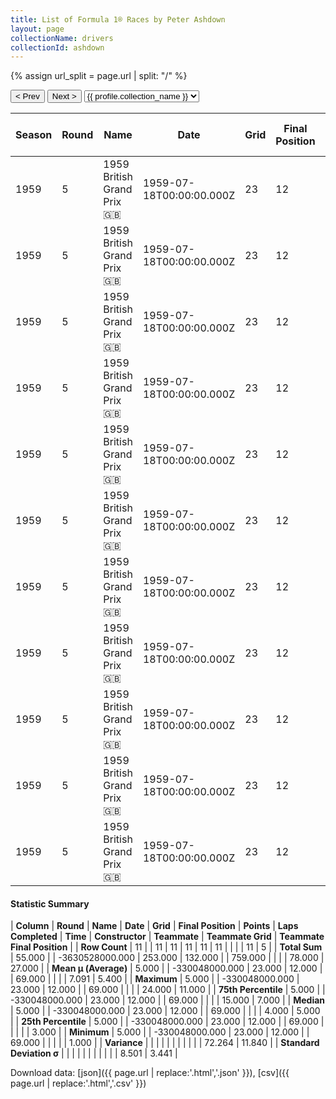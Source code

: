 ```yaml
---
title: List of Formula 1® Races by Peter Ashdown
layout: page
collectionName: drivers
collectionId: ashdown
---
```


{% assign url_split = page.url | split: "/" %}
<div id="collection-navigation">
<button onclick="selector.options[selector.selectedIndex-1].value && (window.location = selector.options[selector.selectedIndex-1].value);">&lt; Prev</button>
<button onclick="selector.options[selector.selectedIndex+1].value && (window.location = selector.options[selector.selectedIndex+1].value);">Next &gt;</button>
<select id="selector" onchange="this.options[this.selectedIndex].value && (window.location = this.options[this.selectedIndex].value);">
  {% for collectionId in site.data[page.collectionName].refs %}
    {% if collectionId == page.collectionId %}
      {% assign selected = "selected" %}
    {% else %}
      {% assign selected = "" %}
    {% endif %}
    {% assign profile = site.data[page.collectionName][collectionId].profile %}
    <option value="/f1/{{ page.collectionName }}/{{ collectionId }}/{{ url_split[4] }}" {{ selected }}>{{ profile.collection_name }}</option>
  {% endfor %}
</select>
</div>

| Season | Round | Name | Date | Grid | Final Position | Points | Laps Completed | Time | Constructor | Teammate | Teammate Grid | Teammate Final Position |
|--|--|--|--|--|--|--|--|--|--|--|--|--|
| 1959 | 5 | 1959 British Grand Prix 🇬🇧 | 1959-07-18T00:00:00.000Z | 23 | 12 | 0.0 | 69 |   | Cooper-Climax 🇬🇧 | [Jack Brabham 🇦🇺](/f1/drivers/jack_brabham) | 1 | 1 |
| 1959 | 5 | 1959 British Grand Prix 🇬🇧 | 1959-07-18T00:00:00.000Z | 23 | 12 | 0.0 | 69 |   | Cooper-Climax 🇬🇧 | [Bruce McLaren 🇳🇿](/f1/drivers/mclaren) | 8 | 3 |
| 1959 | 5 | 1959 British Grand Prix 🇬🇧 | 1959-07-18T00:00:00.000Z | 23 | 12 | 0.0 | 69 |   | Cooper-Climax 🇬🇧 | [Maurice Trintignant 🇫🇷](/f1/drivers/trintignant) | 4 | 5 |
| 1959 | 5 | 1959 British Grand Prix 🇬🇧 | 1959-07-18T00:00:00.000Z | 23 | 12 | 0.0 | 69 |   | Cooper-Climax 🇬🇧 | [Masten Gregory 🇺🇸](/f1/drivers/gregory) | 5 | 7 |
| 1959 | 5 | 1959 British Grand Prix 🇬🇧 | 1959-07-18T00:00:00.000Z | 23 | 12 | 0.0 | 69 |   | Cooper-Climax 🇬🇧 | [Henry Taylor 🇬🇧](/f1/drivers/henry_taylor) | 21 | 11 |
| 1959 | 5 | 1959 British Grand Prix 🇬🇧 | 1959-07-18T00:00:00.000Z | 23 | 12 | 0.0 | 69 |   | Cooper-Climax 🇬🇧 | [Jack Fairman 🇬🇧](/f1/drivers/fairman) | 15 | R |
| 1959 | 5 | 1959 British Grand Prix 🇬🇧 | 1959-07-18T00:00:00.000Z | 23 | 12 | 0.0 | 69 |   | Cooper-Climax 🇬🇧 | [Mike Taylor 🇬🇧](/f1/drivers/mike_taylor) | 24 | R |
| 1959 | 5 | 1959 British Grand Prix 🇬🇧 | 1959-07-18T00:00:00.000Z | 23 | 12 | 0.0 | 69 |   | Cooper-Climax 🇬🇧 | [Keith Greene 🇬🇧](/f1/drivers/greene) | 0 | F |
| 1959 | 5 | 1959 British Grand Prix 🇬🇧 | 1959-07-18T00:00:00.000Z | 23 | 12 | 0.0 | 69 |   | Cooper-Climax 🇬🇧 | [Bill Moss 🇬🇧](/f1/drivers/bill_moss) | 0 | F |
| 1959 | 5 | 1959 British Grand Prix 🇬🇧 | 1959-07-18T00:00:00.000Z | 23 | 12 | 0.0 | 69 |   | Cooper-Climax 🇬🇧 | [Trevor Taylor 🇬🇧](/f1/drivers/trevor_taylor) | 0 | F |
| 1959 | 5 | 1959 British Grand Prix 🇬🇧 | 1959-07-18T00:00:00.000Z | 23 | 12 | 0.0 | 69 |   | Cooper-Climax 🇬🇧 | [Tim Parnell 🇬🇧](/f1/drivers/parnell) | 0 | F |

#### Statistic Summary

| **Column** | **Round** | **Name** | **Date** | **Grid** | **Final Position** | **Points** | **Laps Completed** | **Time** | **Constructor** | **Teammate** | **Teammate Grid** | **Teammate Final Position** |
| **Row Count** | 11 |  | 11 | 11 | 11 | 11 | 11 |  |  |  | 11 | 5 |
| **Total Sum** | 55.000 |  | -3630528000.000 | 253.000 | 132.000 |  | 759.000 |  |  |  | 78.000 | 27.000 |
| **Mean μ (Average)** | 5.000 |  | -330048000.000 | 23.000 | 12.000 |  | 69.000 |  |  |  | 7.091 | 5.400 |
| **Maximum** | 5.000 |  | -330048000.000 | 23.000 | 12.000 |  | 69.000 |  |  |  | 24.000 | 11.000 |
| **75th Percentile** | 5.000 |  | -330048000.000 | 23.000 | 12.000 |  | 69.000 |  |  |  | 15.000 | 7.000 |
| **Median** | 5.000 |  | -330048000.000 | 23.000 | 12.000 |  | 69.000 |  |  |  | 4.000 | 5.000 |
| **25th Percentile** | 5.000 |  | -330048000.000 | 23.000 | 12.000 |  | 69.000 |  |  |  |  | 3.000 |
| **Minimum** | 5.000 |  | -330048000.000 | 23.000 | 12.000 |  | 69.000 |  |  |  |  | 1.000 |
| **Variance** |  |  |  |  |  |  |  |  |  |  | 72.264 | 11.840 |
| **Standard Deviation σ** |  |  |  |  |  |  |  |  |  |  | 8.501 | 3.441 |

Download data: [json]({{ page.url | replace:'.html','.json' }}), [csv]({{ page.url | replace:'.html','.csv' }})
